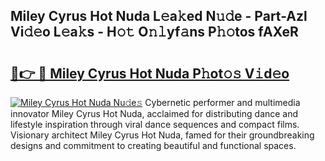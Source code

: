 ## Miley Cyrus Hot Nuda L𝚎a𝚔ed N𝚞𝚍e - Part-Azl Vi𝚍𝚎o L𝚎a𝚔s - H𝚘𝚝 O𝚗𝚕yf𝚊ns P𝚑𝚘tos fAXeR

# <h2><a href="http://kf407zb.oniu.top/?m=Miley+Cyrus+Hot+Nuda">🔗👉 🔴 Miley Cyrus Hot Nuda P𝚑ot𝚘𝚜 V𝚒d𝚎o</a></h2>

[![Miley Cyrus Hot Nuda Nu𝚍e𝚜](https://i.imgur.com/0qMVB7G.gif)](http://kf407zb.oniu.top/?m=Miley+Cyrus+Hot+Nuda)
Cybernetic performer and multimedia innovator Miley Cyrus Hot Nuda, acclaimed for distributing dance and lifestyle inspiration through viral dance sequences and compact films. Visionary architect Miley Cyrus Hot Nuda, famed for their groundbreaking designs and commitment to creating beautiful and functional spaces.  
